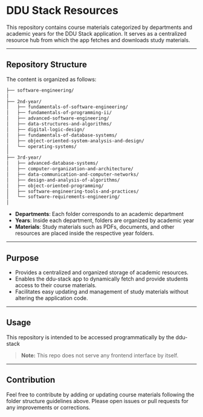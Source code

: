 # DDU Stack Resources

This repository contains course materials categorized by departments and academic years for the DDU Stack application. It serves as a centralized resource hub from which the app fetches and downloads study materials.

---

## Repository Structure

The content is organized as follows:

```bash
├── software-engineering/
│
├── 2nd-year/
│   ├── fundamentals-of-software-engineering/
│   ├── fundamentals-of-programming-ii/
│   ├── advanced-software-engineering/
│   ├── data-structures-and-algorithms/
│   ├── digital-logic-design/
│   ├── fundamentals-of-database-systems/
│   ├── object-oriented-system-analysis-and-design/
│   └── operating-systems/
│
├── 3rd-year/
│   ├── advanced-database-systems/
│   ├── computer-organization-and-architecture/
│   ├── data-communication-and-computer-networks/
│   ├── design-and-analysis-of-algorithms/
│   ├── object-oriented-programming/
│   ├── software-engineering-tools-and-practices/
│   └── software-requirements-engineering/
│
```

- **Departments**: Each folder corresponds to an academic department
- **Years**: Inside each department, folders are organized by academic year
- **Materials**: Study materials such as PDFs, documents, and other resources are placed inside the respective year folders.

---

## Purpose

- Provides a centralized and organized storage of academic resources.
- Enables the ddu-stack app to dynamically fetch and provide students access to their course materials.
- Facilitates easy updating and management of study materials without altering the application code.

---

## Usage

This repository is intended to be accessed programmatically by the ddu-stack
> **Note:** This repo does not serve any frontend interface by itself.

---

## Contribution

Feel free to contribute by adding or updating course materials following the folder structure guidelines above. Please open issues or pull requests for any improvements or corrections.
